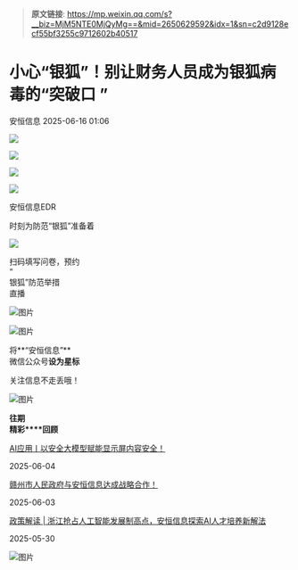 > **原文链接**: https://mp.weixin.qq.com/s?__biz=MjM5NTE0MjQyMg==&mid=2650629592&idx=1&sn=c2d9128ecf55bf3255c9712602b40517

#  小心“银狐”！别让财务人员成为银狐病毒的“突破口 ”  
 安恒信息   2025-06-16 01:06  
  
![](https://mmbiz.qpic.cn/mmbiz_jpg/mc7Mmwou4T80KsMmxBtGSfhFMqDlick5aBXnmREbkZ2osGbIJze4yq4iaUTJx9WIh75sW1lQEvuhCibfPJkLf5GZw/640?wx_fmt=jpeg&from=appmsg "")  
  
![](https://mmbiz.qpic.cn/sz_mmbiz_jpg/icVz8RbowK3xVTGoUkIb7lXiareJSZF26pGk2ia8faqLQ96fWibEBRvsMC5QyIoZOCXsWw2nCuib5JExY9OE6Mplic2Q/640?wx_fmt=jpeg&from=appmsg "")  
  
![](https://mmbiz.qpic.cn/sz_mmbiz_jpg/icVz8RbowK3xVTGoUkIb7lXiareJSZF26pfOWU01ia62WaErDv86vjkAa7jHc2QdbSUpsYxV4gb7SES8auibTTtHgA/640?wx_fmt=jpeg&from=appmsg "")  
  
![](https://mmbiz.qpic.cn/sz_mmbiz_jpg/icVz8RbowK3xVTGoUkIb7lXiareJSZF26ppTwRn61Wakrxfiap67ac7mXw0ChdCWYsQ25r4Hmd44VTZy3ibDSiaTN4w/640?wx_fmt=jpeg "")  
  
  
安恒信息EDR  
  
时刻为防范“银狐”准备着  
  
![](https://mmbiz.qpic.cn/sz_mmbiz_png/icVz8RbowK3xVTGoUkIb7lXiareJSZF26pTx8UajRB35yPAbvElQJeaqc7yGH01zCTicXlNdDnmS76iayrbfqyUHDA/640?wx_fmt=png&from=appmsg "")  
  
扫码填写问卷，预约  
“  
银狐”防范举措  
直播  
  
  
![图片](https://mmbiz.qpic.cn/sz_mmbiz_png/icVz8RbowK3yicL1W21LaIIKlNibL1zDMVhKzAndiclzHbKI4tbvBCMadUVPibOhXn47EceD0rdLaR0cKibPmhVxxBcg/640?wx_fmt=other&from=appmsg&wxfrom=5&wx_lazy=1&wx_co=1&tp=webp "")  
  
  
![图片](https://mmbiz.qpic.cn/mmbiz_gif/icVz8RbowK3yEfgqaJ4nxoES6ggmVq7icUa5WvlGfMttCbpAPMkSMR3BZXmYLJRhVoxSoxhiaXPticcr2PiaibWAScOQ/640?wx_fmt=gif&wxfrom=5&wx_lazy=1&tp=webp "")  
  
  
  
将**“安恒信息”**  
微信公众号**设为星标**  
  
关注信息不走丢哦！  
  
  
![图片](https://mmbiz.qpic.cn/sz_mmbiz_gif/icVz8RbowK3wRq3BqNDZacia5FAgbviceFx6aPdHmYo1VtHkTbOlbxJb8N28vYU2Dkl2ecQm7CukLwJhe3drbloibA/640?wx_fmt=gif&wxfrom=5&wx_lazy=1&wx_co=1&tp=webp "")  
  
  
  
**往期**  
**精彩****回顾**  
  
  
  
  
[AI应用丨以安全大模型赋能显示屏内容安全！](https://mp.weixin.qq.com/s?__biz=MjM5NTE0MjQyMg==&mid=2650629319&idx=1&sn=2f96a91c642b853c8ac94982190accf0&scene=21#wechat_redirect)  
  
  
2025-06-04  
  
[](https://mp.weixin.qq.com/s?__biz=MjM5NTE0MjQyMg==&mid=2650629319&idx=1&sn=2f96a91c642b853c8ac94982190accf0&scene=21#wechat_redirect)  
  
  
[赣州市人民政府与安恒信息达成战略合作！](https://mp.weixin.qq.com/s?__biz=MjM5NTE0MjQyMg==&mid=2650629288&idx=1&sn=c53bb9de6580a76cb41627f2e0f408f7&scene=21#wechat_redirect)  
  
  
2025-06-03  
  
[](https://mp.weixin.qq.com/s?__biz=MjM5NTE0MjQyMg==&mid=2650629288&idx=1&sn=c53bb9de6580a76cb41627f2e0f408f7&scene=21#wechat_redirect)  
  
  
[政策解读 | 浙江抢占人工智能发展制高点，安恒信息探索AI人才培养新解法](https://mp.weixin.qq.com/s?__biz=MjM5NTE0MjQyMg==&mid=2650629254&idx=1&sn=0e3140e99744e21ea4787eba189939a2&scene=21#wechat_redirect)  
  
  
2025-05-30  
  
[](https://mp.weixin.qq.com/s?__biz=MjM5NTE0MjQyMg==&mid=2650629254&idx=1&sn=0e3140e99744e21ea4787eba189939a2&scene=21#wechat_redirect)  
  
  
  
  
  
![图片](https://mmbiz.qpic.cn/sz_mmbiz_gif/icVz8RbowK3wcAnwz5Wia43nYlGWM5teehpXAibr36rRQhBf1zl5yTiaNJGQgxsTnicyicHfeQ9hN3j2FYPCCNYoNXFg/640?wx_fmt=gif&from=appmsg&wxfrom=5&wx_lazy=1&wx_co=1&tp=webp "")  
  
